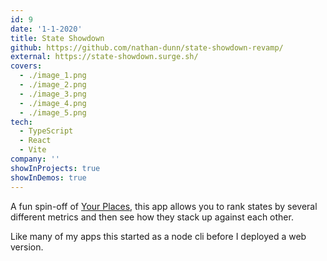 ```yaml
---
id: 9
date: '1-1-2020'
title: State Showdown
github: https://github.com/nathan-dunn/state-showdown-revamp/
external: https://state-showdown.surge.sh/
covers:
  - ./image_1.png
  - ./image_2.png
  - ./image_3.png
  - ./image_4.png
  - ./image_5.png
tech:
  - TypeScript
  - React
  - Vite
company: ''
showInProjects: true
showInDemos: true
---
```


A fun spin-off of [Your Places](https://yourplaces.surge.sh/), this app allows you to rank states by several different metrics and then see how they stack up against each other.

Like many of my apps this started as a node cli before I deployed a web version.
